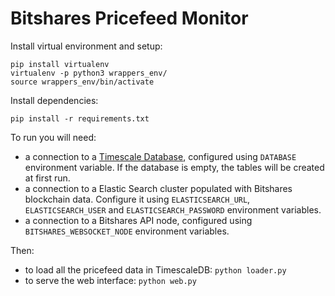 # Bitshares Pricefeed Monitor

Install virtual environment and setup:

    pip install virtualenv
    virtualenv -p python3 wrappers_env/
    source wrappers_env/bin/activate

Install dependencies:

    pip install -r requirements.txt

To run you will need:

  - a connection to a [Timescale Database](https://www.timescale.com/), configured using `DATABASE` environment variable. If the database is empty, the tables will be created at first run.
  - a connection to a Elastic Search cluster populated with Bitshares blockchain data. Configure it using `ELASTICSEARCH_URL`, `ELASTICSEARCH_USER` and `ELASTICSEARCH_PASSWORD` environment variables.
  - a connection to a Bitshares API node, configured using `BITSHARES_WEBSOCKET_NODE` environment variables.

Then:

  - to load all the pricefeed data in TimescaleDB: `python loader.py`
  - to serve the web interface: `python web.py`
